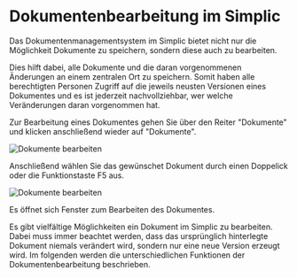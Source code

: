 # Dokumentenbearbeitung im Simplic

Das Dokumentenmanagementsystem im Simplic bietet nicht nur die Möglichkeit Dokumente zu speichern, sondern diese auch zu bearbeiten.

Dies hilft dabei, alle Dokumente und die daran vorgenommenen Änderungen an einem zentralen Ort zu speichern.
Somit haben alle berechtigten Personen Zugriff auf die jeweils neusten Versionen eines Dokumentes und es ist jederzeit nachvollziehbar, wer welche Veränderungen daran vorgenommen hat.

Zur Bearbeitung eines Dokumentes gehen Sie über den Reiter "Dokumente" und klicken anschließend wieder auf "Dokumente".

![Dokumente bearbeiten](~/images/document.png)

Anschließend wählen Sie das gewünschet Dokument durch einen Doppelick oder die Funktionstaste F5 aus.

![Dokumente bearbeiten](~/images/bearbeiten.png)

Es öffnet sich Fenster zum Bearbeiten des Dokumentes. 

Es gibt vielfältige Möglichkeiten ein Dokument im Simplic zu bearbeiten.
Dabei muss immer beachtet werden, dass das ursprünglich hinterlegte Dokument niemals verändert wird, sondern nur eine neue Version erzeugt wird.
Im folgenden werden die unterschiedlichen Funktionen der Dokumentenbearbeitung beschrieben.